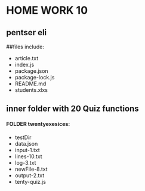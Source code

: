 # HOME WORK 10
## pentser eli 


##files include:
- article.txt
- index.js
- package.json
- package-lock.js
- README.md
- students.xlxs

## inner folder with 20 Quiz functions
#### FOLDER twentyexesices: 

- testDir
- data.json
- input-1.txt 
- lines-10.txt
- log-3.txt
- newFile-8.txt
- output-2.txt
- tenty-quiz.js





